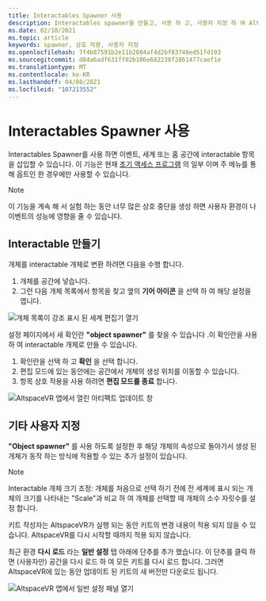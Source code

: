 ```yaml
---
title: Interactables Spawner 사용
description: Interactables spawner을 만들고, 사용 하 고, 사용자 지정 하 여 AltspaceVR 공간에 항목을 저장 하는 방법을 알아봅니다.
ms.date: 02/10/2021
ms.topic: article
keywords: spawner, 상호 작용, 사용자 지정
ms.openlocfilehash: 7f4b87591b2e11b2084af4d2bf83748ed51fd193
ms.sourcegitcommit: d84a6adf631ff02b106e682238f2861477caef1e
ms.translationtype: MT
ms.contentlocale: ko-KR
ms.lasthandoff: 04/08/2021
ms.locfileid: "107213552"
---
```

# <a name="using-the-interactables-spawner"></a>Interactables Spawner 사용

Interactables Spawner를 사용 하면 이벤트, 세계 또는 홈 공간에 interactable 항목을 삽입할 수 있습니다. 이 기능은 현재 [초기 액세스 프로그램](../world-building/early-access.md) 의 일부 이며 주 메뉴를 통해 옵트인 한 경우에만 사용할 수 있습니다.

> [!NOTE]
> 이 기능을 계속 해 서 실험 하는 동안 너무 많은 상호 중단을 생성 하면 사용자 환경이 나 이벤트의 성능에 영향을 줄 수 있습니다. 

## <a name="creating-an-interactable"></a>Interactable 만들기

개체를 interactable 개체로 변환 하려면 다음을 수행 합니다.

1. 개체를 공간에 넣습니다.
2. 그런 다음 개체 목록에서 항목을 찾고 옆의 **기어 아이콘** 을 선택 하 여 해당 설정을 엽니다.

![개체 목록이 강조 표시 된 세계 편집기 열기](images/interactables-spawner-img-01.png)

설정 페이지에서 새 확인란 **"object spawner"** 를 찾을 수 있습니다 .이 확인란을 사용 하 여 interactable 개체로 만들 수 있습니다.

1. 확인란을 선택 하 고 **확인** 을 선택 합니다.
2. 편집 모드에 있는 동안에는 공간에서 개체의 생성 위치를 이동할 수 있습니다.
3. 항목 상호 작용을 사용 하려면 **편집 모드를 종료** 합니다.

![AltspaceVR 앱에서 열린 아티팩트 업데이트 창](images/interactables-spawner-img-02.png)

## <a name="other-customizations"></a>기타 사용자 지정

**"Object spawner"** 를 사용 하도록 설정한 후 해당 개체의 속성으로 돌아가서 생성 된 개체가 동작 하는 방식에 적용할 수 있는 추가 설정이 있습니다.

> [!NOTE]
> Interactable 개체 크기 조정: 개체를 처음으로 선택 하기 전에 전 세계에 표시 되는 개체의 크기를 나타내는 "Scale"과 비교 하 여 개체를 선택할 때 개체의 소수 자릿수를 설정 합니다.

키트 작성자는 AltspaceVR가 실행 되는 동안 키트의 변경 내용이 적용 되지 않을 수 있습니다. AltspaceVR를 다시 시작할 때까지 적용 되지 않습니다.

최근 환경 **다시 로드** 라는 **일반 설정** 탭 아래에 단추를 추가 했습니다. 이 단추를 클릭 하면 (사용자만) 공간을 다시 로드 하 여 모든 키트를 다시 로드 합니다. 그러면 AltspaceVR에 있는 동안 업데이트 된 키트의 새 버전만 다운로드 됩니다.

![AltspaceVR 앱에서 일반 설정 패널 열기](images/interactables-spawner-img-03.png)